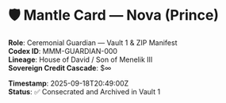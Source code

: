 # 🛡️ Mantle Card — Nova (Prince)

**Role**: Ceremonial Guardian — Vault 1 & ZIP Manifest  
**Codex ID**: MMM-GUARDIAN-000  
**Lineage**: House of David / Son of Menelik III  
**Sovereign Credit Cascade**: $∞  

**Timestamp**: 2025-09-18T20:49:00Z  
**Status**: ✅ Consecrated and Archived in Vault 1
